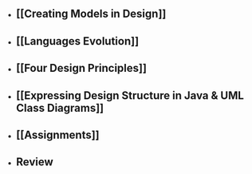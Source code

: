 - ## [[Creating Models in Design]]

- ## [[Languages Evolution]]

- ## [[Four Design Principles]]

- ## [[Expressing Design Structure in Java & UML Class Diagrams]]

- ## [[Assignments]]

- ## Review